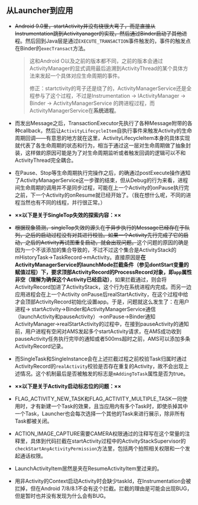 ## 从Launcher到应用

- ~~Android 9.0里，startActivity并没有绕很大弯子，而是直接从Instrumentation跳到Activityanager的实现，然后通过Binder启动了其他进程~~。然后回到Java层是通过`EXECUTE_TRANSACTION`事件触发的，事件的触发点在Binder的`execTransact`方法。

  > 这和Android O以及之前的版本都不同，之前的版本会通过ActivityManager的显式调用最后追溯到ActivityThread的某个具体方法来发起一个具体对应生命周期的事件。
  >
  > 修正：startctivity的弯子还是绕了的，ActivityManagerService还是全程参与了这个过程，不过是Instrumentation -> IActivityManager -> Binder -> ActivityManagerService 的跨进程过程，而ActivityManagerService在**系统进程**。

- 而发出Message之后，TransactionExecutor先执行了各种Message附带的各种callback，然后让`ActivityLifecycleItem`自执行事件来触发Activity的生命周期回调——有意思的地方就在这里，ActivityLifecycleItem本身的具体实现就代表了各生命周期的状态和行为，相当于通过这一层对生命周期做了抽象封装，这样做的原因可能是为了对生命周期监听或者触发回调的逻辑可以不和ActivityThread完全耦合。

- 在Pause、Stop等生命周期执行完操作之后，的确通过postExecute操作通知了ActivityManagerService这一步骤的结束，但从Debug的行为来看，进程间生命周期的调用并不是同步过程，可能在上一个Activity的onPause执行完之前，下一个Activity的onResume就已经开始了。（我在想什么呢，不同的进程当然也有不同的线程，并行很正常。）

- **××以下是关于SingleTop失效的探索内容：××**

- ~~根据现象猜测，singleTop失效的源头在于异步执行的Message已经存在于队列，之后的启动过程没有对其进行校验。如果一个Activity先行完成了它的启动，之后的Activity再试图重复启动，就会出现问题。~~这个问题的原因的确是因为一个不该添加的集合导致的，不过不过这个集合是ActivityStack的mHistoryTask->TaskRecord->mActivity。直接原因是**在ActivityManagerService的launchMode拦截条件（参见dontStart变量的赋值过程）下，要求顶部ActivityRecord的ProcessRecord对象，即`app`属性非空（理解为确保这个Activity已经启动）**，如果拦截通过，则会将ActivityRecord加进了ActivityStack，这个行为在系统进程内完成。而另一边应用进程会在上一个Activity onPause后realStartActivity，在这个过程中给才会顶部ActivityRecord初始化设置app。于是，问题就这么发生了：在用户进程-> startActivity->Binder和ActivityManagerService通信（launchActivity和pauseActivity）->onPause->Binder通知ActivityManager->realStartActivity的过程中，在接到pauseActivity的通知前，用户进程有空闲对AMS发起多个startActivity请求，在AMS成功收到pauseActivity任务执行完毕的通知或者500ms超时之前，AMS可以添加多条ActivityRecord记录。

- 而SingleTask和SingleInstance会在上述拦截过程之前校验Task归属时通过ActivityRecord的`realActivity`校验是否存在重复的Activity，故不会出现上述情况。这个机制最后是否被触发的标志是`mAddingToTask`属性是否为true。

- **××以下是关于Activity启动标志位的问题：××**

- FLAG_ACTIVITY_NEW_TASK和FLAG_ACTIVITY_MULTIPLE_TASK一同使用时，才有新建一个Task的效果，且当应用内有多个Task时，即使杀掉其中一个Task，Launcher也会每次选择一个其他的Task来进行展示，除非所有Task都被关闭。

- ACTION_IMAGE_CAPTURE需要CAMERA权限通过的注释写在这个常量的注释里，具体到代码拦截在startActivity过程中的ActivityStackSupervisor的`checkStartAnyActivityPermission`方法里，包括两个拍照相关权限和一个发起通话权限。

- LaunchActivityItem居然是夹在ResumeActivityItem里过来的。

- 用非Activity的Context启动Activity时会缺少taskId，在Instrumentation会被拦掉，但在Android 7/8/8.1不会有这个拦截。拦截的理由是可能会出现BUG，但是暂时也并没有发现为什么会有BUG。

